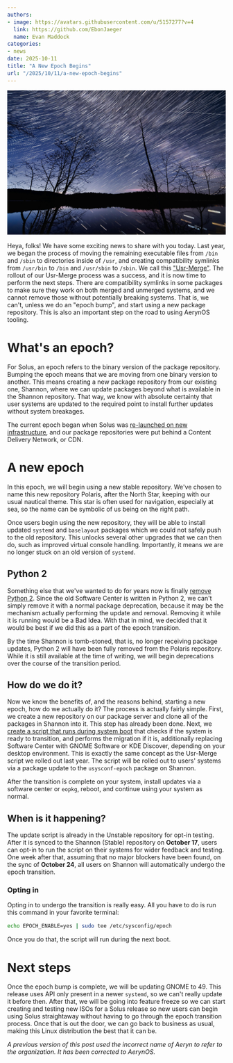 ```yaml
---
authors:
- image: https://avatars.githubusercontent.com/u/5157277?v=4
  link: https://github.com/EbonJaeger
  name: Evan Maddock
categories:
- news
date: 2025-10-11
title: "A New Epoch Begins"
url: "/2025/10/11/a-new-epoch-begins"
---
```


![Night sky timelapse](new-epoch-banner.jpg)

Heya, folks! We have some exciting news to share with you today. Last year, we began the process of moving the remaining executable files from `/bin` and `/sbin` to directories inside of `/usr`, and creating compatibility symlinks from `/usr/bin` to `/bin` and `/usr/sbin` to `/sbin`. We call this ["Usr-Merge"](https://getsol.us/2024/09/04/usr-merge/). The rollout of our Usr-Merge process was a success, and it is now time to perform the next steps. There are compatibility symlinks in some packages to make sure they work on both merged and unmerged systems, and we cannot remove those without potentially breaking systems. That is, we can't, unless we do an "epoch bump", and start using a new package repository. This is also an important step on the road to using AerynOS tooling.

# What's an epoch?

For Solus, an epoch refers to the binary version of the package repository. Bumping the epoch means that we are moving from one binary version to another. This means creating a new package repository from our existing one, Shannon, where we can update packages beyond what is available in the Shannon repository. That way, we know with absolute certainty that user systems are updated to the required point to install further updates without system breakages.

The current epoch began when Solus was [re-launched on new infrastructure](https://getsol.us/2023/04/18/a-new-voyage/), and our package repositories were put behind a Content Delivery Network, or CDN.

# A new epoch

In this epoch, we will begin using a new stable repository. We've chosen to name this new repository Polaris, after the North Star, keeping with our usual nautical theme. This star is often used for navigation, especially at sea, so the name can be symbolic of us being on the right path.

Once users begin using the new repository, they will be able to install updated `systemd` and `baselayout` packages which we could not safely push to the old repository. This unlocks several other upgrades that we can then do, such as improved virtual console handling. Importantly, it means we are no longer stuck on an old version of `systemd`.

## Python 2

Something else that we've wanted to do for years now is finally [remove Python 2](https://github.com/getsolus/packages/issues/270). Since the old Software Center is written in Python 2, we can't simply remove it with a normal package deprecation, because it may be the mechanism actually performing the update and removal. Removing it while it is running would be a Bad Idea. With that in mind, we decided that it would be best if we did this as a part of the epoch transition.

By the time Shannon is tomb-stoned, that is, no longer receiving package updates, Python 2 will have been fully removed from the Polaris repository. While it is still available at the time of writing, we will begin deprecations over the course of the transition period.

## How do we do it?

Now we know the benefits of, and the reasons behind, starting a new epoch, how do we actually do it? The process is actually fairly simple. First, we create a new repository on our package server and clone all of the packages in Shannon into it. This step has already been done. Next, we [create a script that runs during system boot](https://github.com/getsolus/packages/pull/5944) that checks if the system is ready to transition, and performs the migration if it is, additionally replacing Software Center with GNOME Software or KDE Discover, depending on your desktop environment. This is exactly the same concept as the Usr-Merge script we rolled out last year. The script will be rolled out to users' systems via a package update to the `usysconf-epoch` package on Shannon.

After the transition is complete on your system, install updates via a software center or `eopkg`, reboot, and continue using your system as normal.

## When is it happening?

The update script is already in the Unstable repository for opt-in testing. After it is synced to the Shannon (Stable) repository on **October 17**, users can opt-in to run the script on their systems for wider feedback and testing. One week after that, assuming that no major blockers have been found, on the sync of **October 24**, all users on Shannon will automatically undergo the epoch transition.

### Opting in

Opting in to undergo the transition is really easy. All you have to do is run this command in your favorite terminal:

```bash
echo EPOCH_ENABLE=yes | sudo tee /etc/sysconfig/epoch
```

Once you do that, the script will run during the next boot.

# Next steps

Once the epoch bump is complete, we will be updating GNOME to 49. This release uses API only present in a newer `systemd`, so we can't really update it before then. After that, we will be going into feature freeze so we can start creating and testing new ISOs for a Solus release so new users can begin using Solus straightaway without having to go through the epoch transition process. Once that is out the door, we can go back to business as usual, making this Linux distribution the best that it can be.

*A previous version of this post used the incorrect name of Aeryn to refer to the organization. It has been corrected to AerynOS.*
